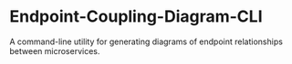 # Endpoint-Coupling-Diagram-CLI
A command-line utility for generating diagrams of endpoint relationships between microservices.
